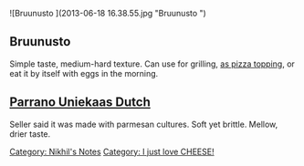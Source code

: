 ![Bruunusto ](2013-06-18 16.38.55.jpg "Bruunusto ")

Bruunusto
---------

Simple taste, medium-hard texture. Can use for grilling, [as pizza
topping](Pizza_Experiment_I "wikilink"), or eat it by itself with eggs
in the morning.

[Parrano Uniekaas Dutch](http://en.wikipedia.org/wiki/Parrano_cheese)
---------------------------------------------------------------------

Seller said it was made with parmesan cultures. Soft yet brittle.
Mellow, drier taste.

[Category: Nikhil's Notes](Category:_Nikhil's_Notes "wikilink")
[Category: I just love
CHEESE!](Category:_I_just_love_CHEESE! "wikilink")
